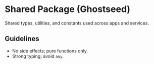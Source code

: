 # Shared Package (Ghostseed)

Shared types, utilities, and constants used across apps and services.

## Guidelines
- No side effects; pure functions only.
- Strong typing; avoid `any`.
